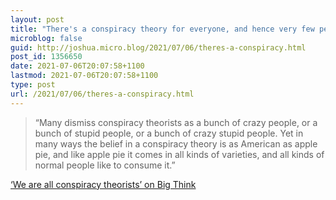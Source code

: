 ```yaml
---
layout: post
title: "There's a conspiracy theory for everyone, and hence very few people are immune"
microblog: false
guid: http://joshua.micro.blog/2021/07/06/theres-a-conspiracy.html
post_id: 1356650
date: 2021-07-06T20:07:58+1100
lastmod: 2021-07-06T20:07:58+1100
type: post
url: /2021/07/06/theres-a-conspiracy.html
---
```

> “Many dismiss conspiracy theorists as a bunch of crazy people, or a bunch of stupid people, or a bunch of crazy stupid people. Yet in many ways the belief in a conspiracy theory is as American as apple pie, and like apple pie it comes in all kinds of varieties, and all kinds of normal people like to consume it.”

[‘We are all conspiracy theorists’ on Big Think](https://bigthink.com/politics-current-affairs/conspiracy-theories-2653392476)
